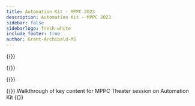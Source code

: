 ```yaml
---
title: Automation Kit - MPPC 2023
description: Automation Kit - MPPC 2023
sidebar: false
sidebarlogo: fresh-white
include_footer: true
author: Grant-Archibald-MS
---
```


{{<slideStyles>}}

{{<presentationStyles>}}

{{<presentation slides="1">}}

{{<slide id="slide1" cdnVideo="Automation-Kit-Theater-Session.mp4?v=1" cdnVtt="Automation-Kit-Theater-Session.vtt" description="Walkthrough of key content for MPPC Theater session on Automation Kit" >}}
Walkthrough of key content for MPPC Theater session on Automation Kit
{{</slide>}}
